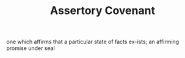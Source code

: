 ---
title: Assertory Covenant
permalink: "/definitions/assertory-covenant.html"
body: one which affirms that a particular state of facts ex-ists; an affirming promise
  under seal
published_at: '2018-07-07'
layout: post
---